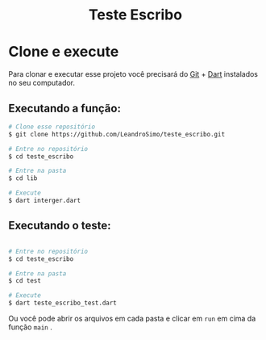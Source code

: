 <h1 align="center">
Teste Escribo
</h1>

# Clone e execute

Para clonar e executar esse projeto você precisará do [Git][git] + [Dart][dart] instalados no seu computador.

## Executando a função:

```bash
# Clone esse repositório
$ git clone https://github.com/LeandroSimo/teste_escribo.git

# Entre no repositório
$ cd teste_escribo

# Entre na pasta
$ cd lib

# Execute
$ dart interger.dart

```

## Executando o teste:

```bash

# Entre no repositório
$ cd teste_escribo

# Entre na pasta
$ cd test

# Execute
$ dart teste_escribo_test.dart

```

Ou você pode abrir os arquivos em cada pasta e clicar em `run` em cima da função `main` .

[git]: https://git-scm.com
[dart]: https://dart.dev/
